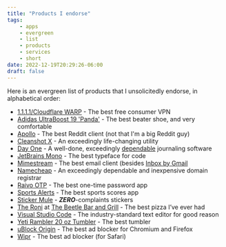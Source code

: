 ```yaml
---
title: "Products I endorse"
tags:
    - apps
    - evergreen
    - list
    - products
    - services
    - short
date: 2022-12-19T20:29:26-06:00
draft: false
---
```


Here is an evergreen list of products that I unsolicitedly endorse, in alphabetical order:

- [1.1.1.1/Cloudflare WARP](https://1.1.1.1) - The best free consumer VPN
- [Adidas UltraBoost 19 'Panda'](https://www.goat.com/sneakers/ultraboost-19-panda-b37707) - The best beater shoe, and very comfortable
- [Apollo](https://apolloapp.io/) - The best Reddit client (not that I'm a big Reddit guy)
- [Cleanshot X](https://cleanshot.com/) - An exceedingly life-changing utility
- [Day One](https://dayoneapp.com/) - A well-done, exceedingly [dependable](https://dayoneapp.com/blog/the-next-chapter-of-day-one-at-automattic/) journaling software
- [JetBrains Mono](https://www.jetbrains.com/lp/mono/) - The best typeface for code
- [Mimestream](https://mimestream.com) - The best email client (besides [Inbox by Gmail](https://en.wikipedia.org/wiki/Inbox_by_Gmail)
- [Namecheap](https://namecheap.com) - An exceedingly dependable and inexpensive domain registrar
- [Raivo OTP](https://raivo-otp.com) - The best one-time password app
- [Sports Alerts](https://apps.apple.com/us/app/sports-alerts/id432450349) - The best sports scores app
- [Sticker Mule](https://stickermule.com) - ***ZERO***-complaints stickers
- [The Roni](/blog/the-best-pizza-ive-ever-had) at [The Beetle Bar and Grill](https://www.thebeetlechicago.com/) - The best pizza I’ve ever had
- [Visual Studio Code](https://code.visualstudio.com) - The industry-standard text editor for good reason
- [Yeti Rambler 20 oz Tumbler](https://www.yeti.com/drinkware/tumblers/21070060028.html) - The best tumbler
- [uBlock Origin](https://ublockorigin.com/) - The best ad blocker for Chromium and Firefox
- [Wipr](https://wipr.io/) - The best ad blocker (for Safari)
